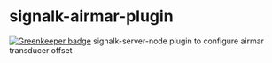 # signalk-airmar-plugin

[![Greenkeeper badge](https://badges.greenkeeper.io/sbender9/signalk-airmar-plugin.svg)](https://greenkeeper.io/)
signalk-server-node plugin to configure airmar transducer offset 
